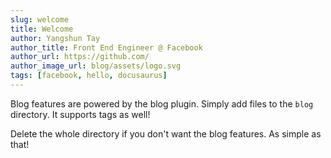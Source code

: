 ```yaml
---
slug: welcome
title: Welcome
author: Yangshun Tay
author_title: Front End Engineer @ Facebook
author_url: https://github.com/
author_image_url: blog/assets/logo.svg
tags: [facebook, hello, docusaurus]
---
```


Blog features are powered by the blog plugin. Simply add files to the `blog` directory. It supports tags as well!

Delete the whole directory if you don't want the blog features. As simple as that!
